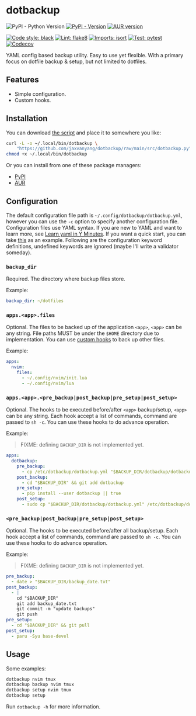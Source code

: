 # dotbackup

![PyPI - Python Version](https://img.shields.io/pypi/pyversions/dotbackup)
[![PyPI - Version](https://img.shields.io/pypi/v/dotbackup)](https://pypi.org/project/dotbackup)
[![AUR version](https://img.shields.io/aur/version/dotbackup)](https://aur.archlinux.org/packages/dotbackup)

[![Code style: black](https://img.shields.io/badge/code%20style-black-000000.svg)](https://github.com/psf/black)
[![Lint: flake8](https://img.shields.io/badge/lint-flake8-blueviolet)](https://github.com/PyCQA/flake8)
[![Imports: isort](https://img.shields.io/badge/%20imports-isort-%231674b1)](https://pycqa.github.io/isort)
[![Test: pytest](https://img.shields.io/badge/test-pytest-orange)](https://pytest.org)
[![Codecov](https://codecov.io/gh/jaxvanyang/dotbackup/graph/badge.svg)](https://codecov.io/gh/jaxvanyang/dotbackup)

YAML config based backup utility. Easy to use yet flexible. With a primary focus on
dotfile backup & setup, but not limited to dotfiles.

## Features

- Simple configuration.
- Custom hooks.

## Installation

You can download [the script](./src/dotbackup.py) and place it to somewhere you like:

```bash
curl -L -o ~/.local/bin/dotbackup \
    "https://github.com/jaxvanyang/dotbackup/raw/main/src/dotbackup.py"
chmod +x ~/.local/bin/dotbackup
```

Or you can install from one of these package managers:

- [PyPI](https://pypi.org/project/dotbackup)
- [AUR](https://aur.archlinux.org/packages/dotbackup)

## Configuration

The default configuration file path is `~/.config/dotbackup/dotbackup.yml`, however you can
use the `-c` option to specify another configuration file. Configuration files use YAML
syntax. If you are new to YAML and want to learn more, see [Learn yaml in Y Minutes](https://learnxinyminutes.com/docs/yaml).
If you want a quick start, you can take [this](./examples/dotbackup.yml) as an example.
Following are the configuration keyword definitions, undefined keywords are ignored
(maybe I'll write a validator someday).

### `backup_dir`

Required. The directory where backup files store.

Example:

```yaml
backup_dir: ~/dotfiles
```

### `apps.<app>.files`

Optional. The files to be backed up of the application `<app>`, `<app>` can be any
string. File paths MUST be under the `$HOME` directory due to implementation. You can
use [custom hooks](#appsapppre_backuppost_backuppre_setuppost_setup) to back up other
files.

Example:

```yaml
apps:
  nvim:
    files:
      - ~/.config/nvim/init.lua
      - ~/.config/nvim/lua
```

### `apps.<app>.<pre_backup|post_backup|pre_setup|post_setup>`

Optional. The hooks to be executed before/after `<app>` backup/setup, `<app>` can be any
string. Each hook accept a list of commands, command are passed to `sh -c`. You can use
these hooks to do advance operation.

Example:

> FIXME: defining `BACKUP_DIR` is not implemented yet.

```yaml
apps:
  dotbackup:
    pre_backup:
      - cp /etc/dotbackup/dotbackup.yml "$BACKUP_DIR/dotbackup/dotbackup.yml"
    post_backup:
      - cd "$BACKUP_DIR" && git add dotbackup
    pre_setup:
      - pip install --user dotbackup || true
    post_setup:
      - sudo cp "$BACKUP_DIR/dotbackup/dotbackup.yml" /etc/dotbackup/dotbackup.yml
```

### `<pre_backup|post_backup|pre_setup|post_setup>`

Optional. The hooks to be executed before/after all backup/setup. Each hook accept a
list of commands, command are passed to `sh -c`. You can use these hooks to do advance
operation.

Example:

> FIXME: defining `BACKUP_DIR` is not implemented yet.

```yaml
pre_backup:
  - date > "$BACKUP_DIR/backup_date.txt"
post_backup:
  - |
    cd "$BACKUP_DIR"
    git add backup_date.txt
    git commit -m "update backups"
    git push
pre_setup:
  - cd "$BACKUP_DIR" && git pull
post_setup:
  - paru -Syu base-devel
```

## Usage

Some examples:

```bash
dotbackup nvim tmux
dotbackup backup nvim tmux
dotbackup setup nvim tmux
dotbackup setup
```

Run `dotbackup -h` for more information.
